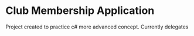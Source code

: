 # Club Membership Application
Project created to practice c# more advanced concept. Currently delegates